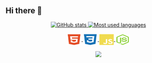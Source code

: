 ## Hi there 👋

<div align="center">
  <a href="https://github.com/rafaeljurkfitz">
  <img height="160em" alt="GitHub stats" src="https://github-readme-stats.vercel.app/api?username=rafaeljurkfitz&show_icons=true&theme=radical&include_all_commits=true&count_private=true">
  <img height="160em" alt="Most used languages" src="https://github-readme-stats.vercel.app/api/top-langs/?username=rafaeljurkfitz&layout=compact&langs_count=8&theme=radical">
</div>

<div align="center"><br>
  <img align="center" alt="HTML" height="30" width="40" src="https://github.com/rafaeljurkfitz/rafaeljurkfitz/blob/main/assets/html5-plain.svg">
  <img align="center" alt="CSS" height="30" width="40" src="https://github.com/rafaeljurkfitz/rafaeljurkfitz/blob/main/assets/css3-plain.svg">
  <img align="center" alt="JS" height="30" width="40" src="https://github.com/rafaeljurkfitz/rafaeljurkfitz/blob/main/assets/javascript-plain.svg">
  
  <!-- <img align="center" alt="C" height="30" width="40" src="https://github.com/devicons/devicon/blob/master/icons/c/c-plain.svg"> -->
  <!-- <img align="center" alt="MATLAB" height="30" width="40" src="https://github.com/devicons/devicon/blob/master/icons/matlab/matlab-original.svg"> -->
  <!-- <img align="center" alt="Python" height="30" width="40" src="https://github.com/devicons/devicon/blob/master/icons/python/python-original.svg"> -->
  <!-- <img align="center" alt="Markdown" height="20" width="50" src="https://github.com/vitorhonna/vitorhonna/blob/main/assets/markdown-white-filled.svg"> -->
  <!-- <img align="center" alt="React" height="30" width="40" src="https://raw.githubusercontent.com/devicons/devicon/master/icons/react/react-original.svg"> -->
  <img align="center" alt="Node" height="30" width="40" src="https://github.com/devicons/devicon/blob/master/icons/nodejs/nodejs-original.svg">
</div>
 
<br>
<div align="center">
  <img height="160em" src="https://github-readme-stats.vercel.app/api/wakatime?username=@rafaeljurkfitz&langs_count=8&theme=radical&layout=compact&v=2"> 
</div>

##
